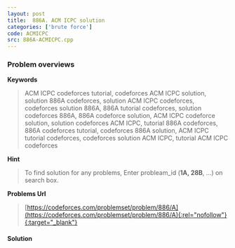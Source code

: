 ```yaml
---
layout: post
title:  886A. ACM ICPC solution
categories: ['brute force']
code: ACMICPC
src: 886A-ACMICPC.cpp
---
```

### **Problem overviews**

**Keywords**
> ACM ICPC codeforces tutorial, codeforces ACM ICPC solution, solution 886A codeforces, solution ACM ICPC codeforces, codeforces solution 886A, 886A tutorial codeforces, solution codeforces 886A, 886A codeforce solution, ACM ICPC codeforce solution, solution codeforces ACM ICPC, tutorial 886A codeforces, 886A codeforces tutorial, codeforces 886A solution, ACM ICPC tutorial codeforces, codeforces solution ACM ICPC, tutorial ACM ICPC codeforces

**Hint**
> To find solution for any problems, Enter probleam_id (**1A, 28B**, ...) on search box. 

**Problems Url**
> [https://codeforces.com/problemset/problem/886/A](https://codeforces.com/problemset/problem/886/A){:rel="nofollow"}{:target="_blank"}

#### **Solution**



